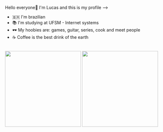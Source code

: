 Hello everyone👋 I'm Lucas and this is my profile -->

- 🇧🇷 I'm brazilian
- 📚 I'm studying at UFSM - Internet systems
- 🕶️ My hoobies are: games, guitar, series, cook and meet people
- ☕ Coffee is the best drink of the earth
<br>
<div>
    <img height="250em" src="https://github-readme-stats.vercel.app/api/top-langs/?username=lucasm3ndales&langs_count=8&theme=tokyonight">
    <img height="250em" src="https://github-readme-stats.vercel.app/api?username=lucasm3ndales&count_private=true&theme=tokyonight">
</div>
<br>


